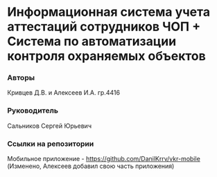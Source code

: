 # Информационная система учета аттестаций сотрудников ЧОП + Система по автоматизации контроля охраняемых объектов
### Авторы
Кривцев Д.В. и Алексеев И.А. гр.4416
### Руководитель 
Сальников Сергей Юрьевич
### Ссылки на репозитории
Мобильное приложение - https://github.com/DanilKrrv/vkr-mobile (Изменено, Алексеев добавил свою часть приложения)
